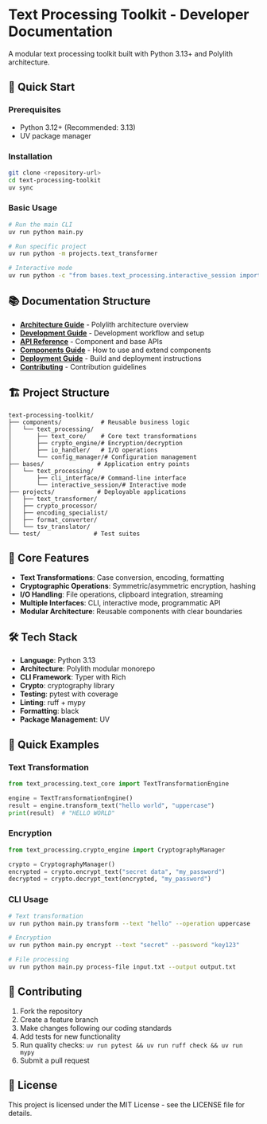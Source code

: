 # Text Processing Toolkit - Developer Documentation

A modular text processing toolkit built with Python 3.13+ and Polylith architecture.

## 🚀 Quick Start

### Prerequisites
- Python 3.12+ (Recommended: 3.13)
- UV package manager

### Installation
```bash
git clone <repository-url>
cd text-processing-toolkit
uv sync
```

### Basic Usage
```bash
# Run the main CLI
uv run python main.py

# Run specific project
uv run python -m projects.text_transformer

# Interactive mode
uv run python -c "from bases.text_processing.interactive_session import main; main()"
```

## 📚 Documentation Structure

- **[Architecture Guide](ARCHITECTURE.md)** - Polylith architecture overview
- **[Development Guide](DEVELOPMENT.md)** - Development workflow and setup
- **[API Reference](API.md)** - Component and base APIs
- **[Components Guide](COMPONENTS.md)** - How to use and extend components
- **[Deployment Guide](DEPLOYMENT.md)** - Build and deployment instructions
- **[Contributing](CONTRIBUTING.md)** - Contribution guidelines

## 🏗️ Project Structure

```
text-processing-toolkit/
├── components/           # Reusable business logic
│   └── text_processing/
│       ├── text_core/    # Core text transformations
│       ├── crypto_engine/# Encryption/decryption
│       ├── io_handler/   # I/O operations
│       └── config_manager/# Configuration management
├── bases/               # Application entry points
│   └── text_processing/
│       ├── cli_interface/# Command-line interface
│       └── interactive_session/# Interactive mode
├── projects/            # Deployable applications
│   ├── text_transformer/
│   ├── crypto_processor/
│   ├── encoding_specialist/
│   ├── format_converter/
│   └── tsv_translator/
└── test/               # Test suites
```

## 🎯 Core Features

- **Text Transformations**: Case conversion, encoding, formatting
- **Cryptographic Operations**: Symmetric/asymmetric encryption, hashing
- **I/O Handling**: File operations, clipboard integration, streaming
- **Multiple Interfaces**: CLI, interactive mode, programmatic API
- **Modular Architecture**: Reusable components with clear boundaries

## 🛠️ Tech Stack

- **Language**: Python 3.13
- **Architecture**: Polylith modular monorepo
- **CLI Framework**: Typer with Rich
- **Crypto**: cryptography library
- **Testing**: pytest with coverage
- **Linting**: ruff + mypy
- **Formatting**: black
- **Package Management**: UV

## 📖 Quick Examples

### Text Transformation
```python
from text_processing.text_core import TextTransformationEngine

engine = TextTransformationEngine()
result = engine.transform_text("hello world", "uppercase")
print(result)  # "HELLO WORLD"
```

### Encryption
```python
from text_processing.crypto_engine import CryptographyManager

crypto = CryptographyManager()
encrypted = crypto.encrypt_text("secret data", "my_password")
decrypted = crypto.decrypt_text(encrypted, "my_password")
```

### CLI Usage
```bash
# Text transformation
uv run python main.py transform --text "hello" --operation uppercase

# Encryption
uv run python main.py encrypt --text "secret" --password "key123"

# File processing
uv run python main.py process-file input.txt --output output.txt
```

## 🤝 Contributing

1. Fork the repository
2. Create a feature branch
3. Make changes following our coding standards
4. Add tests for new functionality
5. Run quality checks: `uv run pytest && uv run ruff check && uv run mypy`
6. Submit a pull request

## 📄 License

This project is licensed under the MIT License - see the LICENSE file for details.